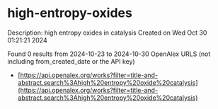 # high-entropy-oxides
Description: high entropy oxides in catalysis
Created on Wed Oct 30 01:21:21 2024

Found 0 results from 2024-10-23 to 2024-10-30
OpenAlex URLS (not including from_created_date or the API key)
- [https://api.openalex.org/works?filter=title-and-abstract.search%3Ahigh%20entropy%20oxide%20catalysis](https://api.openalex.org/works?filter=title-and-abstract.search%3Ahigh%20entropy%20oxide%20catalysis)

